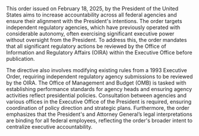 This order issued on February 18, 2025, by the President of the United States aims to increase accountability across all federal agencies and ensure their alignment with the President's intentions. The order targets independent regulatory agencies, which have previously operated with considerable autonomy, often exercising significant executive power without oversight from the President. To address this, the order mandates that all significant regulatory actions be reviewed by the Office of Information and Regulatory Affairs (OIRA) within the Executive Office before publication.

The directive also involves modifying existing rules from a 1993 Executive Order, requiring independent regulatory agency submissions to be reviewed by the OIRA. The Office of Management and Budget (OMB) is tasked with establishing performance standards for agency heads and ensuring agency activities reflect presidential policies. Consultation between agencies and various offices in the Executive Office of the President is required, ensuring coordination of policy direction and strategic plans. Furthermore, the order emphasizes that the President's and Attorney General’s legal interpretations are binding for all federal employees, reflecting the order's broader intent to centralize executive accountability.